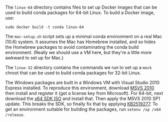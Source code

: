 The `linux-64` directory contains files to set up Docker images that
can be used to build conda packages for 64-bit Linux. To build a Docker
image, use:

    sudo docker build -t conda linux-64

The `mac-setup.sh` script sets up a minimal conda environment on a real
Mac (10.6) system. It assumes the Mac has Homebrew installed, and so hides
the Homebrew packages to avoid contaminating the conda build environment.
(Really we should use a VM here, but they're a little more awkward to
set up for Mac.)

The `linux-32` directory contains the commands we run to set up a `mock`
chroot that can be used to build conda packages for 32-bit Linux.

The Windows packages are built in a Windows VM with Visual Studio 2010 Express
installed. To reproduce this environment, download [MSVS 2010](http://download.microsoft.com/download/1/E/5/1E5F1C0A-0D5B-426A-A603-1798B951DDAE/VS2010Express1.iso)
then install and register it (get a license key from Microsoft). For 64-bit,
next download the [x64 SDK ISO](http://download.microsoft.com/download/F/1/0/F10113F5-B750-4969-A255-274341AC6BCE/GRMSDKX_EN_DVD.iso) and install that. Then
apply the MSVS 2010 SP1 update. This breaks the SDK, so finally fix that by
applying [KB2519277](https://support.microsoft.com/en-us/kb/2519277). To get
an environment suitable for building the packages, run
`setenv /xp /x64 /release`.
